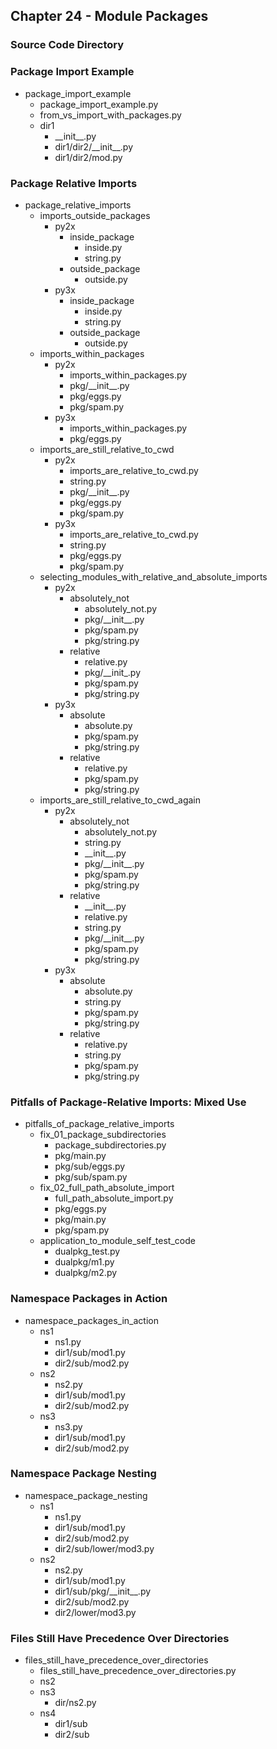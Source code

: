 ## Chapter 24 - Module Packages

### Source Code Directory

### Package Import Example
* package\_import\_example
    * package\_import\_example.py
    * from\_vs\_import\_with\_packages.py
    * dir1
        * \_\_init\_\_.py
        * dir1/dir2/\_\_init\_\_.py
        * dir1/dir2/mod.py

### Package Relative Imports
* package\_relative\_imports
    * imports\_outside\_packages
        * py2x
            * inside\_package
                * inside.py
                * string.py
            * outside\_package
                * outside.py
        * py3x
            * inside\_package
                * inside.py
                * string.py
            * outside\_package
                * outside.py
    * imports\_within\_packages
        * py2x
            * imports\_within\_packages.py
            * pkg/\_\_init\_\_.py
            * pkg/eggs.py
            * pkg/spam.py
        * py3x
            * imports\_within\_packages.py
            * pkg/eggs.py
    * imports\_are\_still\_relative\_to\_cwd
        * py2x
            * imports\_are\_relative\_to\_cwd.py
            * string.py
            * pkg/\_\_init\_\_.py
            * pkg/eggs.py
            * pkg/spam.py
        * py3x
            * imports\_are\_relative\_to\_cwd.py
            * string.py
            * pkg/eggs.py
            * pkg/spam.py
    * selecting\_modules\_with\_relative\_and\_absolute\_imports
        * py2x
            * absolutely\_not
                * absolutely\_not.py
                * pkg/\_\_init\_\_.py
                * pkg/spam.py
                * pkg/string.py
            * relative
                * relative.py
                * pkg/\_\_init\_.py
                * pkg/spam.py
                * pkg/string.py
        * py3x
            * absolute
                * absolute.py
                * pkg/spam.py
                * pkg/string.py
            * relative
                * relative.py
                * pkg/spam.py
                * pkg/string.py
    * imports\_are\_still\_relative\_to\_cwd\_again
        * py2x
            * absolutely\_not
                * absolutely\_not.py
                * string.py
                * \_\_init\_\_.py
                * pkg/\_\_init\_\_.py
                * pkg/spam.py
                * pkg/string.py
            * relative
                * \_\_init\_\_.py
                * relative.py
                * string.py
                * pkg/\_\_init\_\_.py
                * pkg/spam.py
                * pkg/string.py
        * py3x
            * absolute
                * absolute.py
                * string.py
                * pkg/spam.py
                * pkg/string.py
            * relative
                * relative.py
                * string.py
                * pkg/spam.py
                * pkg/string.py

### Pitfalls of Package-Relative Imports: Mixed Use
* pitfalls\_of\_package\_relative\_imports
    * fix\_01\_package\_subdirectories
        * package\_subdirectories.py
        * pkg/main.py
        * pkg/sub/eggs.py
        * pkg/sub/spam.py
    * fix\_02\_full\_path\_absolute\_import
        * full\_path\_absolute\_import.py
        * pkg/eggs.py
        * pkg/main.py
        * pkg/spam.py
    * application\_to\_module\_self\_test\_code
        * dualpkg\_test.py
        * dualpkg/m1.py
        * dualpkg/m2.py

### Namespace Packages in Action
* namespace\_packages\_in\_action
    * ns1
        * ns1.py
        * dir1/sub/mod1.py
        * dir2/sub/mod2.py
    * ns2
        * ns2.py
        * dir1/sub/mod1.py
        * dir2/sub/mod2.py
    * ns3
        * ns3.py
        * dir1/sub/mod1.py
        * dir2/sub/mod2.py

### Namespace Package Nesting
* namespace\_package\_nesting
    * ns1
        * ns1.py
        * dir1/sub/mod1.py
        * dir2/sub/mod2.py
        * dir2/sub/lower/mod3.py
    * ns2
        * ns2.py
        * dir1/sub/mod1.py
        * dir1/sub/pkg/\_\_init\_\_.py
        * dir2/sub/mod2.py
        * dir2/lower/mod3.py

### Files Still Have Precedence Over Directories
* files\_still\_have\_precedence\_over\_directories
    * files\_still\_have\_precedence\_over\_directories.py
    * ns2
    * ns3
        * dir/ns2.py
    * ns4
        * dir1/sub
        * dir2/sub
